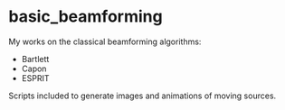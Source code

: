 # basic_beamforming
My works on the classical beamforming algorithms:
 - Bartlett
 - Capon
 - ESPRIT

Scripts included to generate images and animations of moving sources.
